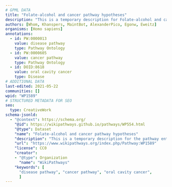 ```yaml
---
# GPML DATA
title: "Folate-alcohol and cancer pathway hypotheses"
description: "This is a temporary description for Folate-alcohol and cancer pathway hypotheses"
authors: [Whom, Khanspers, MaintBot, AlexanderPico, Egonw, Eweitz]
organisms: [Homo sapiens]
annotations:
  - id: PW:0000013
    value: disease pathway
    type: Pathway Ontology
  - id: PW:0000605
    value: cancer pathway
    type: Pathway Ontology
  - id: DOID:8618
    value: oral cavity cancer
    type: Disease
# ADDITIONAL DATA
last-edited: 2021-05-22
communities: []
wpid: "WP1589"
# STRUCTURED METADATA FOR SEO
seo:
  type: CreativeWork
schema-jsonld:
  - "@context": https://schema.org/
    "@id": https://wikipathways.github.io/pathways/WP554.html
    "@type": Dataset
    "name": "Folate-alcohol and cancer pathway hypotheses"
    "description": "This is a temporary description for the pathway entitled: Folate-alcohol and cancer pathway hypotheses"
    "url": "https://www.wikipathways.org/index.php/Pathway:WP1589"
    "license": CC0
    "creator":
    - "@type": Organization
      "name": "WikiPathways"
    "keywords": [
      "disease pathway", "cancer pathway", "oral cavity cancer",
      ]
---
```

